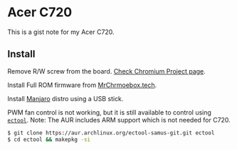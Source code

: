 # Acer C720

This is a gist note for my Acer C720.

## Install

Remove R/W screw from the board. [Check Chromium Project page](https://www.chromium.org/chromium-os/developer-information-for-chrome-os-devices/acer-c720-chromebook#TOC-What-s-Inside-).

Install Full ROM firmware from [MrChrmoebox.tech](https://mrchromebox.tech).

Install [Manjaro](https://manjaro.org) distro using a USB stick.

PWM fan control is not working, but it is still available to control using [`ectool`](https://aur.archlinux.org/packages/ectool-samus-git/). Note: The AUR includes ARM support which is not needed for C720.

```bash
$ git clone https://aur.archlinux.org/ectool-samus-git.git ectool
$ cd ectool && makepkg -si
```


